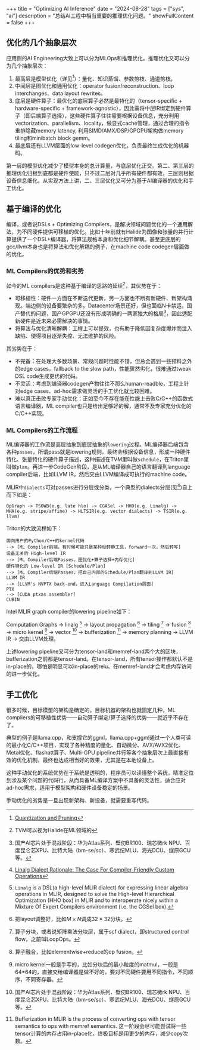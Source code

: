 +++
title = "Optimizing AI Inference"
date = "2024-08-28"
tags = ["sys", "ai"]
description = "总结AI工程中相当重要的推理优化问题。"
showFullContent = false
+++

## 优化的几个抽象层次
应用侧的AI Engineering大致上可以分为MLOps和推理优化。推理优化又可以分为几个抽象层次：
1. 最高层是模型优化（详见[^13]）：量化、知识蒸馏、参数剪枝、通道剪枝。
2. 中间层是图优化和通用优化：operator fusion/reconstruction、loop interchanges、data layout rewrites。
3. 底层是硬件算子：最优化的底层算子必然是最特化的（tensor-specific + hardware-specific + framework-agnostic），因此需将中层IR绑定到硬件算子（即后端算子选择），这些硬件算子往往需要根据设备信息，充分利用vectorization、parallelism、locality，做显式cache管理，通过合理的指令重排隐藏memory latency, 利用SIMD/AMX/DSP/GPGPU架构做memory tiling和minibatch block gemm。
4. 最底层还有LLVM层面的low-level codegen优化，负责最终生成优化的机器码。

第一层的模型优化减少了模型本身的总计算量，与底层优化正交。第二、第三层的推理优化归根到底都是硬件使能，只不过二层对几乎所有硬件都有效，三层则根据设备信息细化。从实现方法上讲，二、三层优化又可分为基于AI编译器的优化和手工优化。

## 基于编译的优化
编译，或者说DSLs + Optimizing Compilers，是解决领域问题优化的一个通用解法，为不同硬件提供可移植的优化。比如十年前就有Halide为图像和张量的并行计算提供了一个DSL+编译器，将算法规格本身和优化细节解耦。甚至更底层的gcc/llvm本身也是将算法和优化解耦的例子，在machine code codegen层面做的优化。

### ML Compilers的优势和劣势
如今的ML compilers是这种基于编译的思路的延续[^2]，其优势在于：
- 可移植性：硬件一方面在不断迭代更新，另一方面也不断有新硬件、新架构涌现。端边侧的设备要繁杂的多。Datacenter场景还好，但也面临N卡禁运，国产替代的问题，国产GPGPU还没有形成明确的一两家独大的格局[^10]，因此适配新硬件是近未来必需解决的事情。
- 将算法与优化清晰解耦：工程上可以提效，也有助于降低因复杂度爆炸而注入缺陷、使得项目逐渐失控、无法维护的风险。

其劣势在于：
- 不完备：在处理大多数场景、常规问题时性能不错，但总会遇到一些预料之外的edge cases，fallback to the slow path，性能骤然劣化，很难通过tweak DSL code生成更优的代码。
- 不灵活：考虑到编译器codegen产物往往不那么human-readble，工程上针对edge cases、ad-hoc需求做灵活的手工优化就比较困难。
- 难以真正击败专家手动优化：正如至今不存在能在性能上击败C/C++的函数式语言编译器，ML compiler也只是给出足够好的解，通常不及专家充分优化的C/C++实现。

### ML Compilers的工作流程
ML编译器的工作流是高层抽象到底层抽象的``lowering``过程。ML编译器后端包含各种``passes``，所谓pass就是lowering规则。最终会根据设备信息，形成一种硬件特化、张量特化的硬件算子描述，这种描述在TVM里叫做``schedule``，在Triton里叫做``plan``。再进一步CodeGen阶段，是从ML编译器自己的语言翻译到language compiler后端，比如LLVM IR，然后交由LLVM编译成可执行的machine code。

MLIR中``dialects``可对passes进行分层或分类，一个典型的dialects分层(见[^1])自上而下如是：
```
OpGraph -> TSOWB(e.g. late hlo) -> CGASel -> HHO(e.g. Linalg) -> MHA(e.g. stripe/affine) -> HLTSIR(e.g. vector dialects) -> TSIR(e.g. llvm)
```

Triton的大致流程如下：
```
面向用户的Python/C++的kernel代码
--> [ML Compiler前端，有时候可能只是某种动转静工具，forward一次，然后转写]
设备无关的 High-level IR
--> [ML Compiler后端Passes，图优化+算子选择+内存优化]
硬件特化的 Low-level IR [Schedule/Plan]
--> [ML Compiler后端Passes，把自己内部的Schedule/Plan翻译到LLVM IR]
LLVM IR 
--> [LLVM's NVPTX back-end，进入Language Compilation层面]
PTX
--> [CUDA ptxas assembler]
CUBIN
```

Intel MLIR graph compiler的lowering pipeline如下：

Computation Graphs -> linalg [^4] -> layout propagation [^7] -> tiling [^3] -> fusion [^8] -> micro kernel [^9] -> vector [^10] -> bufferization [^12] -> memory planning -> LLVM IR -> 交由LLVM处理。

上述lowering pipeline又可分为tensor-land和memref-land两个大的区块，bufferization之前都是tensor-land。在tensor-land，所有tensor操作都默认不是in-place的，哪怕是明显可以in-place的relu。在memref-land才会考虑内存访问的进一步优化。

## 手工优化
很多时候，目标模型的架构是确定的，目标机器的架构也就固定几种，ML compilers的可移植性优势——自动算子绑定/算子选择的优势——就近乎不存在了。

典型的例子是llama.cpp，和支撑它的ggml，llama.cpp+ggml通过一个人类可读的最小化C/C++项目，实现了各种精度的量化、自动微分、AVX/AVX2优化、Metal优化、flashatt算子、Multi-GPU pipeline并行等各个抽象层次上最直接有效的优化机制，最终也达成相当好的效果，尤其是在本地设备上。

这种手动优化的系统优势在于系统是透明的，程序员可以读懂整个系统，精准定位到涉及某个问题的代码行，从而具备ML编译方案中不具备的灵活性，适合应对ad-hoc需求，适用于模型架构和硬件设备稳定的场景。

手动优化的劣势是一旦出现新架构、新设备，就需要重写代码。


[^1]: [Linalg Dialect Rationale: The Case For Compiler-Friendly Custom Operations](https://mlir.llvm.org/docs/Rationale/RationaleLinalgDialect/)
[^2]: TVM可以视为Halide在ML领域的
[^3]: 算子分块，或者说矩阵乘法分块层，属于scf dialect，即structured control flow，之前叫LoopOps。
[^4]: ``Linalg`` is a DSL(a high-level MLIR dialect) for expressing linear algebra operations in MLIR, designed to solve the High-level Hierarchical Optimization (HHO box) in MLIR and to interoperate nicely within a Mixture Of Expert Compilers environment (i.e. the CGSel box). 
[^5]: [MLIR — Lowering through LLVM](https://www.jeremykun.com/2023/11/01/mlir-lowering-through-llvm/)
[^6]: [A friendly introduction to machine learning compilers and optimizers](https://huyenchip.com/2021/09/07/a-friendly-introduction-to-machine-learning-compilers-and-optimizers.html)
[^7]: 把layout调整好，比如$M\times N$调成$32\times 32$分块。
[^8]: 算子融合，比如elementwise+reduce的op fusion。
[^9]: micro kernel一般是手写的，比如分块后的最小粒度的matmul，一般是64*64的，直接交给编译器是做不好的，要对不同硬件要用不同指令，不同顺序，不同寄存器。
[^10]: 国产AI芯片处于混战阶段：华为Atlas系列、壁仞BR100、瑞芯微rk NPU、百度昆仑芯XPU、比特大陆（bm-se/sc）、寒武纪MLU、海光DCU、燧原GCU等。
[^11]: 各种vector操作，具体又可分为GPU dialect，Arm-Neon dialect、x86vector dialect（AVX，AVX512）、第四代Xeon的AMX dialect等。
[^12]: Bufferization in MLIR is the process of converting ops with tensor semantics to ops with memref semantics. 这一阶段会尽可能尝试将一些tensor计算的内存占用in-place化，终极目标是用更少的内存，减少copy次数。
[^13]: [Quantization and Pruning](https://cmbbq.github.io/posts/quantization_and_pruning)
